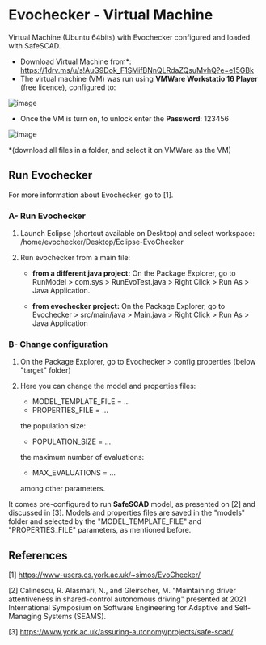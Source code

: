 # Evochecker - Virtual Machine
Virtual Machine (Ubuntu 64bits) with Evochecker configured and loaded with SafeSCAD.

- Download Virtual Machine from*: https://1drv.ms/u/s!AuG9Dok_F1SMifBNnQLRdaZQsuMvhQ?e=e15GBk
- The virtual machine (VM) was run using **VMWare Workstatio 16 Player** (free licence), configured to:

![image](https://user-images.githubusercontent.com/63869574/128170861-d50f6603-d6e2-407e-bfe9-4b5c43881dd7.png)

- Once the VM is turn on, to unlock enter the **Password**: 123456

![image](https://user-images.githubusercontent.com/63869574/128170250-eda2529f-be47-4a0f-9323-b1b7730eb53f.png)

*(download all files in a folder, and select it on VMWare as the VM)

## Run Evochecker
For more information about Evochecker, go to [1].


### A- Run Evochecker

1) Launch Eclipse (shortcut available on Desktop) and select
   workspace: /home/evochecker/Desktop/Eclipse-EvoChecker
   
2) Run evochecker from a main file:

   - **from a different java project:**
   On the Package Explorer, go to RunModel > com.sys > RunEvoTest.java >
   Right Click > Run As > Java Application.
	
   - **from evochecker project:**
   On the Package Explorer, go to Evochecker > src/main/java >
   Main.java > Right Click > Run As > Java Application

### B- Change configuration

1) On the Package Explorer, go to Evochecker > config.properties (below "target" folder)
2) Here you can change the model and properties files: 
     - MODEL_TEMPLATE_FILE = ...
     - PROPERTIES_FILE = ...
     
   the population size:
     - POPULATION_SIZE = ...
     
   the maximum number of evaluations:
     - MAX_EVALUATIONS = ...
     
   among other parameters.
   
  It comes pre-configured to run **SafeSCAD** model, as presented on [2] and discussed in [3]. Models and properties files are saved in the "models" folder and selected by the "MODEL_TEMPLATE_FILE" and "PROPERTIES_FILE" parameters, as mentioned before.


## References
[1] https://www-users.cs.york.ac.uk/~simos/EvoChecker/

[2] Calinescu, R. Alasmari, N., and Gleirscher, M. "Maintaining driver attentiveness in shared-control autonomous driving" presented at 2021 International Symposium on Software Engineering for Adaptive and Self-Managing Systems (SEAMS).

[3] https://www.york.ac.uk/assuring-autonomy/projects/safe-scad/
